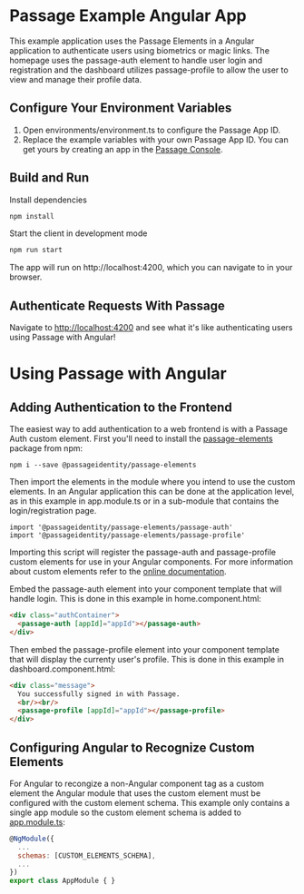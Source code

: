 # Passage Example Angular App

This example application uses the Passage Elements in a Angular application to authenticate users using biometrics or magic links. The homepage uses the passage-auth element to handle user login and registration and the dashboard utilizes passage-profile to allow the user to view and manage their profile data.

## Configure Your Environment Variables

1. Open environments/environment.ts to configure the Passage App ID.
2. Replace the example variables with your own Passage App ID. You can get yours by creating an app in the [Passage Console](https://console.passage.id).


## Build and Run

Install dependencies
```bash
npm install
```

Start the client in development mode
```bash
npm run start
```

The app will run on http://localhost:4200, which you can navigate to in your browser.

## Authenticate Requests With Passage

Navigate to [http://localhost:4200](http://localhost:4200) and see what it's like authenticating users using Passage with Angular!

# Using Passage with Angular

## Adding Authentication to the Frontend
The easiest way to add authentication to a web frontend is with a Passage Auth custom element. First you'll need to install the [passage-elements](https://www.npmjs.com/package/@passageidentity/passage-elements) package from npm:
```
npm i --save @passageidentity/passage-elements
```
Then import the elements in the module where you intend to use the custom elements. In an Angular application this can be done at the application level, as in this example in app.module.ts or in a sub-module that contains the login/registration page.
```
import '@passageidentity/passage-elements/passage-auth'
import '@passageidentity/passage-elements/passage-profile'
```
Importing this script will register the passage-auth and passage-profile custom elements for use in your Angular components. For more information about custom elements refer to the [online documentation](https://developer.mozilla.org/en-US/docs/Web/Web_Components/Using_custom_elements).

Embed the passage-auth element into your component template that will handle login. This is done in this example in home.component.html:
```html
<div class="authContainer">
  <passage-auth [appId]="appId"></passage-auth>
</div>
```

Then embed the passage-profile element into your component template that will display the currenty user's profile. This is done in this example in dashboard.component.html:
```html
<div class="message">
  You successfully signed in with Passage.
  <br/><br/>
  <passage-profile [appId]="appId"></passage-profile>
</div>
```


## Configuring Angular to Recognize Custom Elements
For Angular to recongize a non-Angular component tag as a custom element the Angular module that uses the custom element must be configured with the custom element schema. This example only contains a single app module so the custom element schema is added to [app.module.ts](https://github.com/passageidentity/example-angular/blob/main/frontend/src/app/app.module.ts):
```javascript
@NgModule({
  ...
  schemas: [CUSTOM_ELEMENTS_SCHEMA],
  ...
})
export class AppModule { }
```

